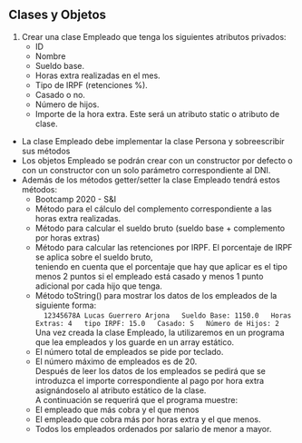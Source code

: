 ## Clases y Objetos
1. Crear una clase Empleado que tenga los siguientes atributos privados:  
	- ID
	- Nombre
	- Sueldo base.
	- Horas extra realizadas en el mes.
	- Tipo de IRPF (retenciones %).
	- Casado o no.
	- Número de hijos.
	- Importe de la hora extra. Este será un atributo static o atributo de clase.  
  
- La clase Empleado debe implementar la clase Persona y sobreescribir sus métodos  
- Los objetos Empleado se podrán crear con un constructor por defecto o con un constructor con un solo parámetro correspondiente al DNI.  
- Además de los métodos getter/setter la clase Empleado tendrá estos métodos:  
	- Bootcamp 2020 - S&I  
	- Método para el cálculo del complemento correspondiente a las horas extra realizadas.  
	- Método para calcular el sueldo bruto (sueldo base + complemento por horas extras)  
	- Método para calcular las retenciones por IRPF. El porcentaje de IRPF se aplica sobre el sueldo bruto,  
	teniendo en cuenta que el porcentaje que hay que aplicar es el tipo menos 2 puntos si el empleado está casado y 	menos 1 punto adicional por cada hijo que tenga.  
	- Método toString() para mostrar los datos de los empleados de la siguiente forma:  
			```  
			12345678A Lucas Guerrero Arjona  
			Sueldo Base: 1150.0  
			Horas Extras: 4  
			tipo IRPF: 15.0  
			Casado: S  
			Número de Hijos: 2  
			```  
	Una vez creada la clase Empleado, la utilizaremos en un programa que lea empleados y los guarde en un array estático.  
	- El número total de empleados se pide por teclado.  
	- El número máximo de empleados es de 20.  
	Después de leer los datos de los empleados se pedirá que se introduzca el importe correspondiente al pago por hora extra asignándoselo al atributo estático de la clase.  
	A continuación se requerirá que el programa muestre:
	- El empleado que más cobra y el que menos
	- El empleado que cobra más por horas extra y el que menos.
	- Todos los empleados ordenados por salario de menor a mayor.
